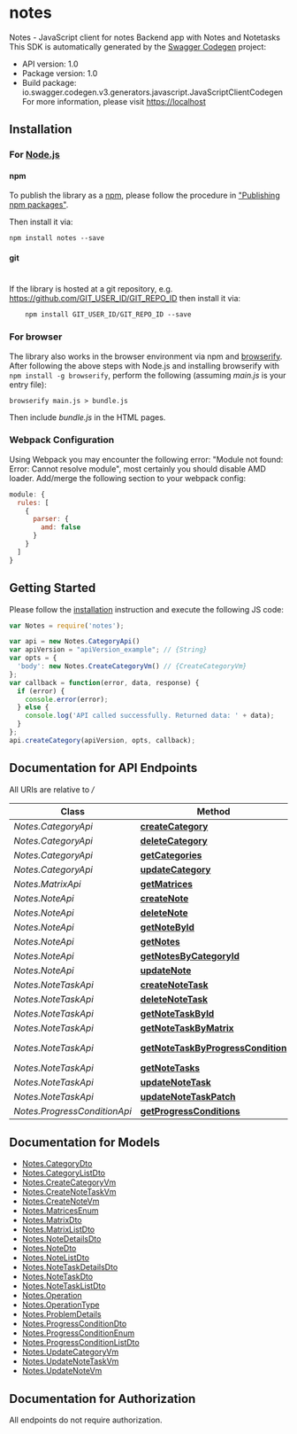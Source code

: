 # notes

Notes - JavaScript client for notes
Backend app with Notes and Notetasks
This SDK is automatically generated by the [Swagger Codegen](https://github.com/swagger-api/swagger-codegen) project:

- API version: 1.0
- Package version: 1.0
- Build package: io.swagger.codegen.v3.generators.javascript.JavaScriptClientCodegen
For more information, please visit [https://localhost](https://localhost)

## Installation

### For [Node.js](https://nodejs.org/)

#### npm

To publish the library as a [npm](https://www.npmjs.com/),
please follow the procedure in ["Publishing npm packages"](https://docs.npmjs.com/getting-started/publishing-npm-packages).

Then install it via:

```shell
npm install notes --save
```

#### git
#
If the library is hosted at a git repository, e.g.
https://github.com/GIT_USER_ID/GIT_REPO_ID
then install it via:

```shell
    npm install GIT_USER_ID/GIT_REPO_ID --save
```

### For browser

The library also works in the browser environment via npm and [browserify](http://browserify.org/). After following
the above steps with Node.js and installing browserify with `npm install -g browserify`,
perform the following (assuming *main.js* is your entry file):

```shell
browserify main.js > bundle.js
```

Then include *bundle.js* in the HTML pages.

### Webpack Configuration

Using Webpack you may encounter the following error: "Module not found: Error:
Cannot resolve module", most certainly you should disable AMD loader. Add/merge
the following section to your webpack config:

```javascript
module: {
  rules: [
    {
      parser: {
        amd: false
      }
    }
  ]
}
```

## Getting Started

Please follow the [installation](#installation) instruction and execute the following JS code:

```javascript
var Notes = require('notes');

var api = new Notes.CategoryApi()
var apiVersion = "apiVersion_example"; // {String} 
var opts = { 
  'body': new Notes.CreateCategoryVm() // {CreateCategoryVm} 
};
var callback = function(error, data, response) {
  if (error) {
    console.error(error);
  } else {
    console.log('API called successfully. Returned data: ' + data);
  }
};
api.createCategory(apiVersion, opts, callback);
```

## Documentation for API Endpoints

All URIs are relative to */*

Class | Method | HTTP request | Description
------------ | ------------- | ------------- | -------------
*Notes.CategoryApi* | [**createCategory**](docs/CategoryApi.md#createCategory) | **POST** /Category | 
*Notes.CategoryApi* | [**deleteCategory**](docs/CategoryApi.md#deleteCategory) | **DELETE** /Category/{id} | 
*Notes.CategoryApi* | [**getCategories**](docs/CategoryApi.md#getCategories) | **GET** /Category | 
*Notes.CategoryApi* | [**updateCategory**](docs/CategoryApi.md#updateCategory) | **PUT** /Category | 
*Notes.MatrixApi* | [**getMatrices**](docs/MatrixApi.md#getMatrices) | **GET** /Matrix | 
*Notes.NoteApi* | [**createNote**](docs/NoteApi.md#createNote) | **POST** /Note | 
*Notes.NoteApi* | [**deleteNote**](docs/NoteApi.md#deleteNote) | **DELETE** /Note/{id} | 
*Notes.NoteApi* | [**getNoteById**](docs/NoteApi.md#getNoteById) | **GET** /Note/{id} | 
*Notes.NoteApi* | [**getNotes**](docs/NoteApi.md#getNotes) | **GET** /Note | 
*Notes.NoteApi* | [**getNotesByCategoryId**](docs/NoteApi.md#getNotesByCategoryId) | **GET** /Note/ByCategory/{id} | 
*Notes.NoteApi* | [**updateNote**](docs/NoteApi.md#updateNote) | **PUT** /Note | 
*Notes.NoteTaskApi* | [**createNoteTask**](docs/NoteTaskApi.md#createNoteTask) | **POST** /NoteTask | 
*Notes.NoteTaskApi* | [**deleteNoteTask**](docs/NoteTaskApi.md#deleteNoteTask) | **DELETE** /NoteTask/{id} | 
*Notes.NoteTaskApi* | [**getNoteTaskById**](docs/NoteTaskApi.md#getNoteTaskById) | **GET** /NoteTask/{id} | 
*Notes.NoteTaskApi* | [**getNoteTaskByMatrix**](docs/NoteTaskApi.md#getNoteTaskByMatrix) | **GET** /NoteTask/bymatrix/{id} | 
*Notes.NoteTaskApi* | [**getNoteTaskByProgressCondition**](docs/NoteTaskApi.md#getNoteTaskByProgressCondition) | **GET** /NoteTask/byprogresscondition/{id} | 
*Notes.NoteTaskApi* | [**getNoteTasks**](docs/NoteTaskApi.md#getNoteTasks) | **GET** /NoteTask | 
*Notes.NoteTaskApi* | [**updateNoteTask**](docs/NoteTaskApi.md#updateNoteTask) | **PUT** /NoteTask | 
*Notes.NoteTaskApi* | [**updateNoteTaskPatch**](docs/NoteTaskApi.md#updateNoteTaskPatch) | **PATCH** /NoteTask/{id} | 
*Notes.ProgressConditionApi* | [**getProgressConditions**](docs/ProgressConditionApi.md#getProgressConditions) | **GET** /ProgressCondition | 

## Documentation for Models

 - [Notes.CategoryDto](docs/CategoryDto.md)
 - [Notes.CategoryListDto](docs/CategoryListDto.md)
 - [Notes.CreateCategoryVm](docs/CreateCategoryVm.md)
 - [Notes.CreateNoteTaskVm](docs/CreateNoteTaskVm.md)
 - [Notes.CreateNoteVm](docs/CreateNoteVm.md)
 - [Notes.MatricesEnum](docs/MatricesEnum.md)
 - [Notes.MatrixDto](docs/MatrixDto.md)
 - [Notes.MatrixListDto](docs/MatrixListDto.md)
 - [Notes.NoteDetailsDto](docs/NoteDetailsDto.md)
 - [Notes.NoteDto](docs/NoteDto.md)
 - [Notes.NoteListDto](docs/NoteListDto.md)
 - [Notes.NoteTaskDetailsDto](docs/NoteTaskDetailsDto.md)
 - [Notes.NoteTaskDto](docs/NoteTaskDto.md)
 - [Notes.NoteTaskListDto](docs/NoteTaskListDto.md)
 - [Notes.Operation](docs/Operation.md)
 - [Notes.OperationType](docs/OperationType.md)
 - [Notes.ProblemDetails](docs/ProblemDetails.md)
 - [Notes.ProgressConditionDto](docs/ProgressConditionDto.md)
 - [Notes.ProgressConditionEnum](docs/ProgressConditionEnum.md)
 - [Notes.ProgressConditionListDto](docs/ProgressConditionListDto.md)
 - [Notes.UpdateCategoryVm](docs/UpdateCategoryVm.md)
 - [Notes.UpdateNoteTaskVm](docs/UpdateNoteTaskVm.md)
 - [Notes.UpdateNoteVm](docs/UpdateNoteVm.md)

## Documentation for Authorization

 All endpoints do not require authorization.

